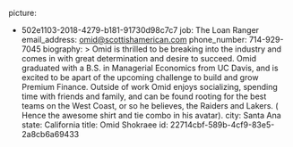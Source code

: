 picture:
  - 502e1103-2018-4279-b181-91730d98c7c7
job: The Loan Ranger
email_address: omid@scottishamerican.com
phone_number: 714-929-7045
biography: >
  Omid is thrilled to be breaking into the industry and comes in with great determination and desire
  to succeed. Omid graduated with a B.S. in Managerial Economics from UC Davis, and is excited to be
  apart of the upcoming challenge to build and grow Premium Finance. Outside of work Omid enjoys
  socializing, spending time with friends and family, and can be found rooting for the best teams on
  the West Coast, or so he believes, the Raiders and Lakers. ( Hence the awesome shirt and tie combo
  in his avatar).
city: Santa Ana
state: California
title: Omid Shokraee
id: 22714cbf-589b-4cf9-83e5-2a8cb6a69433

